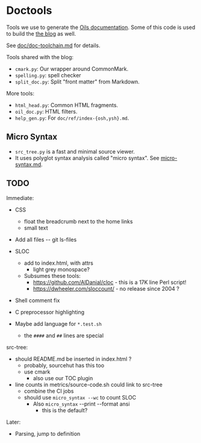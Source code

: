 Doctools
========

Tools we use to generate the [Oils documentation](../doc/).  Some of this code
is used to build the [the blog](//www.oilshell.org/blog/) as well.

See [doc/doc-toolchain.md](../doc/doc-toolchain.md) for details.

Tools shared with the blog:

- `cmark.py`: Our wrapper around CommonMark.
- `spelling.py`: spell checker
- `split_doc.py`: Split "front matter" from Markdown.

More tools:

- `html_head.py`: Common HTML fragments.
- `oil_doc.py`: HTML filters.
- `help_gen.py`: For `doc/ref/index-{osh,ysh}.md`.

## Micro Syntax

- `src_tree.py` is a fast and minimal source viewer.
- It uses polyglot syntax analysis called "micro syntax".  See
  [micro-syntax.md](micro-syntax.md).

## TODO

Immediate:

- CSS
  - float the breadcrumb next to the home links
  - small text
- Add all files -- git ls-files

- SLOC
  - add to index.html, with attrs
    - light grey monospace?
  - Subsumes these tools:
    - <https://github.com/AlDanial/cloc> - this is a 17K line Perl script!
    - <https://dwheeler.com/sloccount/> - no release since 2004 ?

- Shell comment fix
- C preprocessor highlighting

- Maybe add language for `*.test.sh`
  - the `####` and `##` lines are special


src-tree:

- should README.md be inserted in index.html ?
  - probably, sourcehut has this too
  - use cmark
    - also use our TOC plugin
- line counts in metrics/source-code.sh could link to src-tree
  - combine the CI jobs
  - should use `micro_syntax --wc` to count SLOC
    - Also `micro_syntax` --print --format ansi
      - this is the default?

Later:

- Parsing, jump to definition


